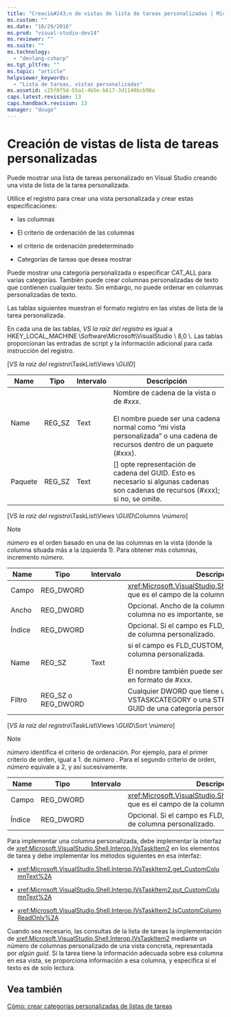 ```yaml
---
title: "Creaci&#243;n de vistas de lista de tareas personalizadas | Microsoft Docs"
ms.custom: ""
ms.date: "10/29/2016"
ms.prod: "visual-studio-dev14"
ms.reviewer: ""
ms.suite: ""
ms.technology: 
  - "devlang-csharp"
ms.tgt_pltfrm: ""
ms.topic: "article"
helpviewer_keywords: 
  - "Lista de tareas, vistas personalizadas"
ms.assetid: c25f8f5d-55a1-4b5e-b617-3d1140bcb98a
caps.latest.revision: 13
caps.handback.revision: 13
manager: "douge"
---
```

# Creaci&#243;n de vistas de lista de tareas personalizadas
Puede mostrar una lista de tareas personalizado en Visual Studio creando una vista de lista de la tarea personalizada.  
  
 Utilice el registro para crear una vista personalizada y crear estas especificaciones:  
  
-   las columnas  
  
-   El criterio de ordenación de las columnas  
  
-   el criterio de ordenación predeterminado  
  
-   Categorías de tareas que desea mostrar  
  
 Puede mostrar una categoría personalizada o especificar CAT\_ALL para varias categorías.  También puede crear columnas personalizadas de texto que contienen cualquier texto.  Sin embargo, no puede ordenar en columnas personalizadas de texto.  
  
 Las tablas siguientes muestran el formato registro en las vistas de lista de la tarea personalizada.  
  
 En cada una de las tablas, *VS la raíz del registro* es igual a HKEY\_LOCAL\_MACHINE \\Software\\Microsoft\\VisualStudio \\ 8,0 \\.  Las tablas proporcionan las entradas de script y la información adicional para cada instrucción del registro.  
  
 \[*VS la raíz del registro*\\TaskList\\Views \\*GUID*\]  
  
|Name|Tipo|Intervalo|Descripción|  
|----------|----------|---------------|-----------------|  
|Name|REG\_SZ|Text|Nombre de cadena de la vista o de \#xxx.<br /><br /> El nombre puede ser una cadena normal como “mi vista personalizada” o una cadena de recursos dentro de un paquete \(\#xxx\).|  
|Paquete|REG\_SZ|Text|\[\] opte representación de cadena del GUID.  Esto es necesario si algunas cadenas son cadenas de recursos \(\#xxx\); si no, se omite.|  
  
 \[*VS la raíz del registro*\\TaskList\\Views \\*GUID*\\Columns \\*número*\]  
  
> [!NOTE]
>  *número* es el orden basado en una de las columnas en la vista \(donde la columna situada más a la izquierda 1\).  Para obtener más columnas, incremento *número*.  
  
|Name|Tipo|Intervalo|Descripción|  
|----------|----------|---------------|-----------------|  
|Campo|REG\_DWORD||<xref:Microsoft.VisualStudio.Shell.Interop.VSTASKFIELD> que es el campo de la columna.|  
|Ancho|REG\_DWORD||Opcional.  Ancho de la columna en píxeles.  si la columna no es importante, se omite este parámetro.|  
|Índice|REG\_DWORD||Opcional.  Si el campo es FLD\_CUSTOM, es el índice de columna personalizado.|  
|Name|REG\_SZ|Text|si el campo es FLD\_CUSTOM, éste es el nombre de la columna personalizada.<br /><br /> El nombre también puede ser una cadena de recursos en formato de \#xxx.|  
|Filtro|REG\_SZ o REG\_DWORD||Cualquier DWORD que tiene una cuenta integrada VSTASKCATEGORY o una STRING que representa el GUID de una categoría personalizada.|  
  
 \[*VS la raíz del registro*\\TaskList\\Views \\*GUID*\\Sort \\*número*\]  
  
> [!NOTE]
>  *número* identifica el criterio de ordenación.  Por ejemplo, para el primer criterio de orden, igual a 1. de *número* .  Para el segundo criterio de orden, *número* equivale a 2, y así sucesivamente.  
  
|Name|Tipo|Intervalo|Descripción|  
|----------|----------|---------------|-----------------|  
|Campo|REG\_DWORD||<xref:Microsoft.VisualStudio.Shell.Interop.VSTASKFIELD> que es el campo de la columna.|  
|Índice|REG\_DWORD||Opcional.  Si el campo es FLD\_CUSTOM, es el índice de columna personalizado.|  
  
 Para implementar una columna personalizada, debe implementar la interfaz de <xref:Microsoft.VisualStudio.Shell.Interop.IVsTaskItem2> en los elementos de tarea y debe implementar los métodos siguientes en esa interfaz:  
  
-   <xref:Microsoft.VisualStudio.Shell.Interop.IVsTaskItem2.get_CustomColumnText%2A>  
  
-   <xref:Microsoft.VisualStudio.Shell.Interop.IVsTaskItem2.put_CustomColumnText%2A>  
  
-   <xref:Microsoft.VisualStudio.Shell.Interop.IVsTaskItem2.IsCustomColumnReadOnly%2A>  
  
 Cuando sea necesario, las consultas de la lista de tareas la implementación de <xref:Microsoft.VisualStudio.Shell.Interop.IVsTaskItem2> mediante un número de columnas personalizado de una vista concreta, representada por *algún guid*.  Si la tarea tiene la información adecuada sobre esa columna en esa vista, se proporciona información a esa columna, y especifica si el texto es de solo lectura.  
  
## Vea también  
 [Cómo: crear categorías personalizadas de listas de tareas](../misc/how-to-create-custom-categories-of-task-lists.md)
